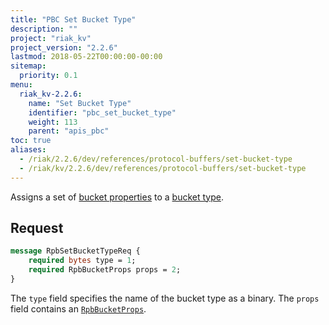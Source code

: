 ```yaml
---
title: "PBC Set Bucket Type"
description: ""
project: "riak_kv"
project_version: "2.2.6"
lastmod: 2018-05-22T00:00:00-00:00
sitemap:
  priority: 0.1
menu:
  riak_kv-2.2.6:
    name: "Set Bucket Type"
    identifier: "pbc_set_bucket_type"
    weight: 113
    parent: "apis_pbc"
toc: true
aliases:
  - /riak/2.2.6/dev/references/protocol-buffers/set-bucket-type
  - /riak/kv/2.2.6/dev/references/protocol-buffers/set-bucket-type
---
```


Assigns a set of [bucket properties]({{<baseurl>}}riak/kv/2.2.6/developing/api/protocol-buffers/set-bucket-props) to a
[bucket type]({{<baseurl>}}riak/kv/2.2.6/developing/usage/bucket-types).

## Request

```protobuf
message RpbSetBucketTypeReq {
    required bytes type = 1;
    required RpbBucketProps props = 2;
}
```

The `type` field specifies the name of the bucket type as a binary. The
`props` field contains an [`RpbBucketProps`]({{<baseurl>}}riak/kv/2.2.6/developing/api/protocol-buffers/get-bucket-props).
